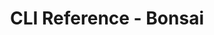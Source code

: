 ---
title: CLI Reference - Bonsai

language_tabs:
   - powershell: Windows
   - shell: macOS

toc_footers:
  - <a href='https://bons.ai/sign-up'>Sign Up for our Private Beta!</a>
  - <a href='.'>Return home</a>
  -  <%= partial "partials/footer-links" %>



includes:
  - cli-reference/cli-reference.html.md
  - cli-reference/installation.html.md
  - cli-reference/commands.html.md
  
search: true
---